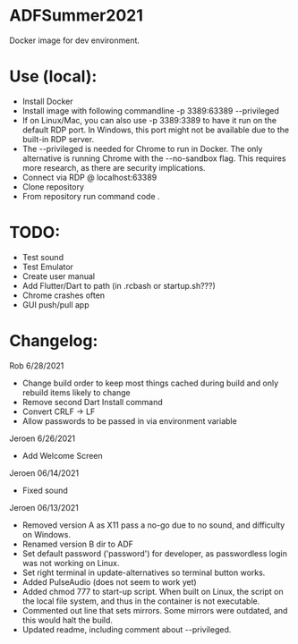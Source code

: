# ADFSummer2021

Docker image for dev environment.

# Use (local):
* Install Docker
* Install image with following commandline -p 3389:63389 --privileged
* If on Linux/Mac, you can also use -p 3389:3389 to have it run on the default RDP port. In Windows, this port might not be available due to the built-in RDP server.
* The --privileged is needed for Chrome to run in Docker. The only alternative is running Chrome with the --no-sandbox flag. This requires more research, as there are security implications.
* Connect via RDP @ localhost:63389
* Clone repository
* From repository run command code .

# TODO:
* Test sound
* Test Emulator
* Create user manual
* Add Flutter/Dart to path (in .rcbash or startup.sh???)
* Chrome crashes often
* GUI push/pull app

# Changelog:
Rob 6/28/2021
* Change build order to keep most things cached during build and only rebuild items likely to change
* Remove second Dart Install command
* Convert CRLF -> LF
* Allow passwords to be passed in via environment variable

Jeroen 6/26/2021
* Add Welcome Screen

Jeroen 06/14/2021
* Fixed sound

Jeroen 06/13/2021
* Removed version A as X11 pass a no-go due to no sound, and difficulty on Windows.
* Renamed version B dir to ADF
* Set default password ('password') for developer, as passwordless login was not working on Linux.
* Set right terminal in update-alternatives so terminal button works.
* Added PulseAudio (does not seem to work yet)
* Added chmod 777 to start-up script. When built on Linux, the script on the local file system, and thus in the container is not executable.
* Commented out line that sets mirrors. Some mirrors were outdated, and this would halt the build.
* Updated readme, including comment about --privileged.
